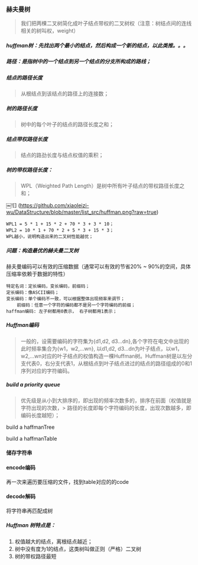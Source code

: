 ### 赫夫曼树

> 我们把两棵二叉树简化成叶子结点带权的二叉树权（注意：树结点间的连线相关的树叫权，weight）

##### huffman树：先找出两个最小的结点，然后构成一个新的结点，以此类推。。。

##### 路径：是指树中的一个结点到另一个结点的分支所构成的路线；

##### 结点的路径长度
> 从根结点到该结点的路径上的连接数；

##### 树的路径长度
> 树中的每个叶子的结点的路径长度之和；

##### 结点带权路径长度
> 结点的路劲长度与结点权值的乘积；

##### 树的带权路径长度：
> WPL（Weighted Path Length）是树中所有叶子结点的带权路径长度之和；
> 

￼![] (https://github.com/xiaoleizi-wu/DataStructure/blob/master/list_src/huffman.png?raw=true)

	WPL1 = 5 * 1 + 15 * 2 + 70 * 3 + 3 * 10；
	WPL2 = 10 * 1 + 70 * 2 + 5 * 3 + 15 * 3；
	WPL越小，说明构造出来的二叉树性能越优；

##### 问题：构造最优的赫夫曼二叉树

赫夫曼编码可以有效的压缩数据（通常可以有效的节省20% ~ 90%的空间，具体压缩率依赖于数据的特性）

	特定名词：定长编码，变长编码，前缀码；
	定长编码：像ASCII编码；
	变长编码：单个编码不一致，可以根据整体出现频率来调节；
	    前缀码：任意一个字符的编码都不是另一个字符编码的前缀；
	haffman编码: 左子树都用0表示， 右子树都用1表示； 

##### Huffman编码

> 一般的，设需要编码的字符集为{d1,d2, d3...dn},各个字符在电文中出现的此时频率集合为{w1，w2,...wn}, 以d1,d2, d3...dn为叶子结点，以w1，w2,...wn对应的叶子结点的权值构造一棵Huffman树。Huffman树是以左分支代表0，右分支代表1，从根结点到叶子结点进过的结点的路径组成的0和1序列对应的字符编码。

##### build a priority queue
> 优先级是从小到大排序的，即出现的频率次数多的，排序在前面（权值就是字符出现的次数，> 路径的长度即每个字符编码的长度，出现次数越多，即编码长度越短）； 

build a haffmanTree

build a haffmanTable 
#### 储存字符串
#### encode编码  
再一次来遍历要压缩的文件，找到table对应的的code 
#### decode解码 
将字符串再匹配成树

##### Huffman 树特点是：
1. 权值越大的结点，离根结点越近；
2. 树中没有度为1的结点，这类树叫做正则（严格）二叉树
3. 树的带权路径最短
